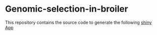# Genomic-selection-in-broiler
This repository contains the source code to generate the following [shiny App]( https://setwork.shinyapps.io/Brolier_genomic_selection/)

